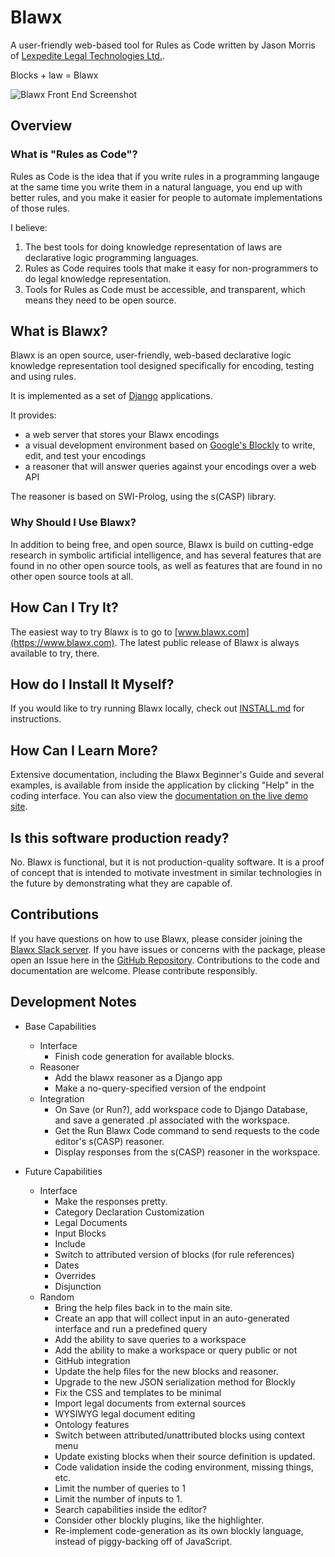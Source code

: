 # Blawx

A user-friendly web-based tool for Rules as Code written by Jason Morris of [Lexpedite Legal Technologies Ltd.](https://lexpedite.ca).

Blocks + law = Blawx

![Blawx Front End Screenshot](blawx_screenshot_v1.png)

## Overview

### What is "Rules as Code"?
Rules as Code is the idea that if you write rules in a programming langauge at the same time you write them in a natural language,
you end up with better rules, and you make it easier for people to automate implementations of those rules.

I believe:
1. The best tools for doing knowledge representation of laws are declarative logic programming languages.
2. Rules as Code requires tools that make it easy for non-programmers to do legal knowledge representation.
3. Tools for Rules as Code must be accessible, and transparent, which means they need to be open source.

## What is Blawx?
Blawx is an open source, user-friendly, web-based declarative logic knowledge representation tool
designed specifically for encoding, testing and using rules.

It is implemented as a set of [Django](https://www.djangoproject.com/) applications.

It provides:
* a web server that stores your Blawx encodings
* a visual development environment based on [Google's Blockly](https://github.com/google/blockly)
  to write, edit, and test your encodings
* a reasoner that will answer queries against your encodings over a web API

The reasoner is based on SWI-Prolog, using the s(CASP) library.

### Why Should I Use Blawx?

In addition to being free, and open source, Blawx is build on cutting-edge research in symbolic artificial
intelligence, and has several features that are found in no other open source tools, as well as features
that are found in no other open source tools at all.

## How Can I Try It?
The easiest way to try Blawx is to go to [www.blawx.com](https://www.blawx.com). The latest public release of Blawx is always available
to try, there.

## How do I Install It Myself?
If you would like to try running Blawx locally, check out [INSTALL.md](INSTALL.md) for instructions.

## How Can I Learn More?
Extensive documentation, including the Blawx Beginner's Guide and several examples, is available from inside the application
by clicking "Help" in the coding interface. You can also view the [documentation on the live demo site](https://dev.blawx.com/docs).

## Is this software production ready?
No. Blawx is functional, but it is not production-quality software. It is a proof of concept that is intended to motivate
investment in similar technologies in the future by demonstrating what they are capable of.

## Contributions
If you have questions on how to use Blawx, please consider joining the [Blawx Slack server](https://blawx.slack.com).
If you have issues or concerns with the package, please open an Issue here in the [GitHub Repository](https://github.com/Blawx/blawx).
Contributions to the code and documentation are welcome. Please contribute responsibly.

## Development Notes
* Base Capabilities
  * Interface
    * Finish code generation for available blocks.
  * Reasoner
    * Add the blawx reasoner as a Django app
    * Make a no-query-specified version of the endpoint
  * Integration
    * On Save (or Run?), add workspace code to Django Database, and
      save a generated .pl associated with the workspace.
    * Get the Run Blawx Code command to send requests
      to the code editor's s(CASP) reasoner.
    * Display responses from the s(CASP) reasoner in the
      workspace.
    
* Future Capabilities
  * Interface
    * Make the responses pretty.
    * Category Declaration Customization
    * Legal Documents
    * Input Blocks
    * Include
    * Switch to attributed version of blocks (for rule references)
    * Dates
    * Overrides
    * Disjunction
  * Random
    * Bring the help files back in to the main site.
    * Create an app that will collect
      input in an auto-generated interface and run a predefined query
    * Add the ability to save queries to a workspace
    * Add the ability to make a workspace or query public or not
    * GitHub integration
    * Update the help files for the new
    blocks and reasoner.
    * Upgrade to the new JSON serialization method for Blockly
    * Fix the CSS and templates to be minimal
    * Import legal documents from external sources
    * WYSIWYG legal document editing
    * Ontology features
    * Switch between attributed/unattributed blocks using context menu
    * Update existing blocks when their
    source definition is updated.
    * Code validation inside the coding environment, missing things, etc.
    * Limit the number of queries to 1
    * Limit the number of inputs to 1.
    * Search capabilities inside the editor?
    * Consider other blockly plugins, like the highlighter.
    * Re-implement code-generation as its own blockly language, instead of piggy-backing off of JavaScript.

